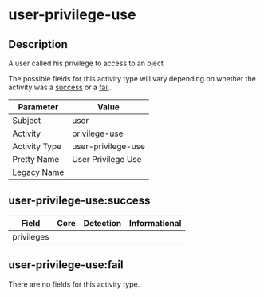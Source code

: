user-privilege-use
==================

Description
-----------
A user called his privilege to access to an oject

The possible fields for this activity type will vary depending on whether the activity was a [success](#user-privilege-usesuccess) or a [fail](#user-privilege-usefail).

| Parameter     | Value              |
| ------------- | ------------------ |
| Subject       | user               |
| Activity      | privilege-use      |
| Activity Type | user-privilege-use |
| Pretty Name   | User Privilege Use |
| Legacy Name   |                    |

user-privilege-use:success
--------------------------

| Field      | Core | Detection | Informational |
| ---------- | ---- | --------- | ------------- |
| privileges |      |           |               |

user-privilege-use:fail
-----------------------

There are no fields for this activity type.
